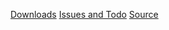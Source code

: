 [Downloads](http://code.google.com/p/yoiang/downloads/list?q=label:FTPClientServer)
[Issues and Todo](http://code.google.com/p/yoiang/issues/list?q=label:FTPClientServer)
[Source](http://code.google.com/p/yoiang/source/browse)